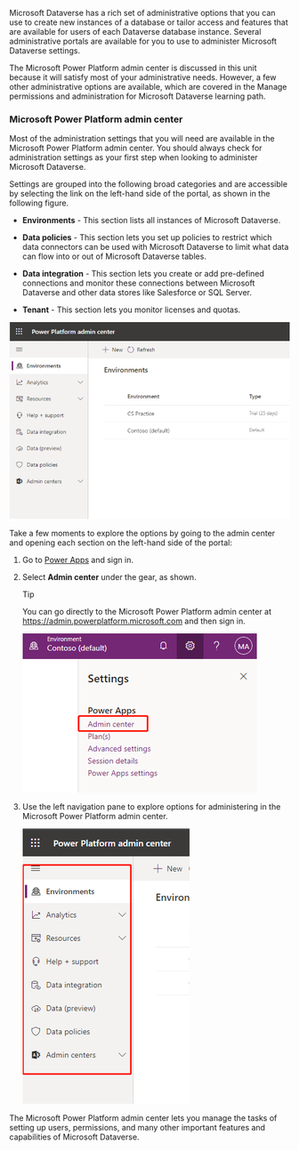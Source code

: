 Microsoft Dataverse has a rich set of administrative options that you can use
to create new instances of a database or tailor access and features
that are available for users of each Dataverse database instance.
Several administrative portals are available for you to use to
administer Microsoft Dataverse settings. 

The Microsoft Power Platform admin center is discussed in this unit because it will satisfy most of 
your administrative needs. However, a few other administrative options are available, 
which are covered in the Manage permissions and administration for Microsoft Dataverse 
learning path. 

### Microsoft Power Platform admin center

Most of the administration settings that you will need are available in the
Microsoft Power Platform admin center. You should always check for administration
settings as your first step when looking to administer Microsoft Dataverse.

Settings are grouped into the following broad categories and are accessible
by selecting the link on the left-hand side of the portal, as shown
in the following figure.

-   **Environments** - This section lists all instances of Microsoft Dataverse.

-   **Data policies** - This section lets you set up policies to restrict
    which data connectors can be used with Microsoft Dataverse to limit
    what data can flow into or out of Microsoft Dataverse tables.

-   **Data integration** - This section lets you create or add pre-defined
    connections and monitor these connections between Microsoft Dataverse and other data stores like Salesforce or SQL Server.

-   **Tenant** - This section lets you monitor licenses and quotas.

![Environment Listing](../media/list-environments.png)

Take a few moments to explore the options by going to the admin center
and opening each section on the left-hand side of the portal:

1.  Go to [Power Apps](https://www.powerapps.com) and sign in.

2.  Select **Admin center** under the gear, as shown.

    > [!TIP]
    > You can go directly to the Microsoft Power Platform admin center at <https://admin.powerplatform.microsoft.com> and then sign in.

    ![Gear menu admin center selection](../media/admin-center.png)   

3.  Use the left navigation pane to explore options for administering in the Microsoft Power Platform admin center. 

    ![Admin menu options in Microsoft Power Platform](../media/admin-menu-options.png)

The Microsoft Power Platform admin center lets you manage the tasks of setting up users, permissions, and many other important features and
capabilities of Microsoft Dataverse. 
